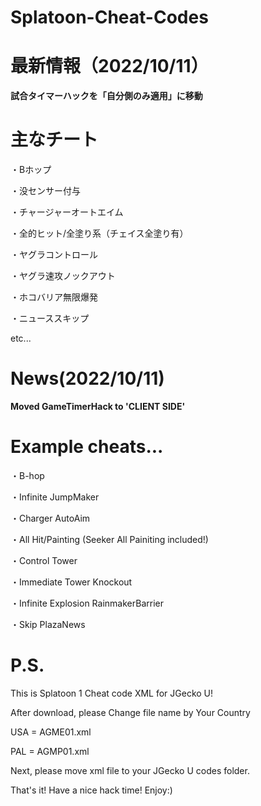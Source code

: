 # Splatoon-Cheat-Codes

# 最新情報（2022/10/11）

**試合タイマーハックを「自分側のみ適用」に移動**


# 主なチート

・Bホップ

・没センサー付与

・チャージャーオートエイム

・全的ヒット/全塗り系（チェイス全塗り有）

・ヤグラコントロール

・ヤグラ速攻ノックアウト

・ホコバリア無限爆発

・ニューススキップ

etc...


# News(2022/10/11)

**Moved GameTimerHack to 'CLIENT SIDE'**


# Example cheats...

・B-hop

・Infinite JumpMaker

・Charger AutoAim

・All Hit/Painting (Seeker All Painiting included!)

・Control Tower

・Immediate Tower Knockout

・Infinite Explosion RainmakerBarrier

・Skip PlazaNews


# P.S.

This is Splatoon 1 Cheat code XML for JGecko U!

After download, please Change file name by Your Country


USA = AGME01.xml

PAL = AGMP01.xml


Next, please move xml file to your JGecko U codes folder.

That's it! Have a nice hack time!
Enjoy:)
